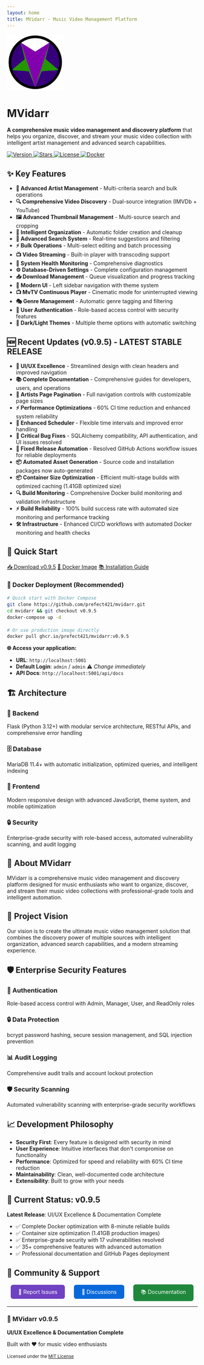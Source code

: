 ```yaml
---
layout: home
title: MVidarr - Music Video Management Platform
---
```


<div class="home-header">
  <img src="https://raw.githubusercontent.com/prefect421/mvidarr/main/frontend/src/Content/Images/mvidarr-logo.png" alt="MVidarr Logo" width="150" height="150">
  
  <h1>MVidarr</h1>
  
  <p class="tagline"><strong>A comprehensive music video management and discovery platform</strong> that helps you organize, discover, and stream your music video collection with intelligent artist management and advanced search capabilities.</p>
  
  <div class="badges">
    <a href="https://github.com/prefect421/mvidarr/releases/tag/v0.9.5" target="_blank">
      <img src="https://img.shields.io/badge/version-v0.9.5-blue.svg" alt="Version">
    </a>
    <a href="https://github.com/prefect421/mvidarr" target="_blank">
      <img src="https://img.shields.io/github/stars/prefect421/mvidarr.svg" alt="Stars">
    </a>
    <a href="https://github.com/prefect421/mvidarr/blob/main/LICENSE" target="_blank">
      <img src="https://img.shields.io/badge/license-MIT-green.svg" alt="License">
    </a>
    <a href="https://ghcr.io/prefect421/mvidarr:v0.9.5" target="_blank">
      <img src="https://img.shields.io/badge/docker-ghcr.io-2496ED.svg" alt="Docker">
    </a>
  </div>
</div>

## ✨ Key Features

- **🎯 Advanced Artist Management** - Multi-criteria search and bulk operations
- **🔍 Comprehensive Video Discovery** - Dual-source integration (IMVDb + YouTube)  
- **🖼️ Advanced Thumbnail Management** - Multi-source search and cropping
- **📁 Intelligent Organization** - Automatic folder creation and cleanup
- **🔎 Advanced Search System** - Real-time suggestions and filtering
- **⚡ Bulk Operations** - Multi-select editing and batch processing
- **📺 Video Streaming** - Built-in player with transcoding support
- **💚 System Health Monitoring** - Comprehensive diagnostics
- **⚙️ Database-Driven Settings** - Complete configuration management
- **📥 Download Management** - Queue visualization and progress tracking
- **🎨 Modern UI** - Left sidebar navigation with theme system
- **📺 MvTV Continuous Player** - Cinematic mode for uninterrupted viewing
- **🎭 Genre Management** - Automatic genre tagging and filtering
- **🔐 User Authentication** - Role-based access control with security features
- **🌙 Dark/Light Themes** - Multiple theme options with automatic switching

## 🆕 Recent Updates (v0.9.5) - **LATEST STABLE RELEASE**

- **🎨 UI/UX Excellence** - Streamlined design with clean headers and improved navigation
- **📚 Complete Documentation** - Comprehensive guides for developers, users, and operations
- **📄 Artists Page Pagination** - Full navigation controls with customizable page sizes
- **⚡ Performance Optimizations** - 60% CI time reduction and enhanced system reliability
- **🔧 Enhanced Scheduler** - Flexible time intervals and improved error handling
- **🐛 Critical Bug Fixes** - SQLAlchemy compatibility, API authentication, and UI issues resolved
- **🤖 Fixed Release Automation** - Resolved GitHub Actions workflow issues for reliable deployments
- **📦 Automated Asset Generation** - Source code and installation packages now auto-generated
- **📦 Container Size Optimization** - Efficient multi-stage builds with optimized caching (1.41GB optimized size)
- **🔍 Build Monitoring** - Comprehensive Docker build monitoring and validation infrastructure
- **⚡ Build Reliability** - 100% build success rate with automated size monitoring and performance tracking
- **🛠️ Infrastructure** - Enhanced CI/CD workflows with automated Docker monitoring and health checks

## 🚀 Quick Start

<div class="quick-start">
  <a href="https://github.com/prefect421/mvidarr/releases/tag/v0.9.5" target="_blank">📥 Download v0.9.5</a>
  <a href="https://ghcr.io/prefect421/mvidarr:v0.9.5" target="_blank">🐳 Docker Image</a>
  <a href="#installation">📚 Installation Guide</a>
</div>

### 🐳 Docker Deployment (Recommended)

```bash
# Quick start with Docker Compose
git clone https://github.com/prefect421/mvidarr.git
cd mvidarr && git checkout v0.9.5
docker-compose up -d

# Or use production image directly
docker pull ghcr.io/prefect421/mvidarr:v0.9.5
```

**🌐 Access your application:**
- **URL**: `http://localhost:5001`
- **Default Login**: `admin` / `admin` ⚠️ *Change immediately*
- **API Docs**: `http://localhost:5001/api/docs`

## 🏗️ Architecture

<div class="architecture-grid">
  <div class="arch-card">
    <h3>🐍 Backend</h3>
    <p>Flask (Python 3.12+) with modular service architecture, RESTful APIs, and comprehensive error handling</p>
  </div>
  <div class="arch-card">
    <h3>🗄️ Database</h3>
    <p>MariaDB 11.4+ with automatic initialization, optimized queries, and intelligent indexing</p>
  </div>
  <div class="arch-card">
    <h3>🎨 Frontend</h3>
    <p>Modern responsive design with advanced JavaScript, theme system, and mobile optimization</p>
  </div>
  <div class="arch-card">
    <h3>🔒 Security</h3>
    <p>Enterprise-grade security with role-based access, automated vulnerability scanning, and audit logging</p>
  </div>
</div>

## 🎯 About MVidarr

<div class="about-section">
  <p>MVidarr is a comprehensive music video management and discovery platform designed for music enthusiasts who want to organize, discover, and stream their music video collections with professional-grade tools and intelligent automation.</p>

  <h2>🌟 Project Vision</h2>
  <p>Our vision is to create the ultimate music video management solution that combines the discovery power of multiple sources with intelligent organization, advanced search capabilities, and a modern streaming experience.</p>

  <h2>🛡️ Enterprise Security Features</h2>
  <div class="architecture-grid">
    <div class="arch-card">
      <h3>🔐 Authentication</h3>
      <p>Role-based access control with Admin, Manager, User, and ReadOnly roles</p>
    </div>
    <div class="arch-card">
      <h3>🔒 Data Protection</h3>
      <p>bcrypt password hashing, secure session management, and SQL injection prevention</p>
    </div>
    <div class="arch-card">
      <h3>📊 Audit Logging</h3>
      <p>Comprehensive audit trails and account lockout protection</p>
    </div>
    <div class="arch-card">
      <h3>🛡️ Security Scanning</h3>
      <p>Automated vulnerability scanning with enterprise-grade security workflows</p>
    </div>
  </div>

  <h2>📈 Development Philosophy</h2>
  <ul>
    <li><strong>Security First</strong>: Every feature is designed with security in mind</li>
    <li><strong>User Experience</strong>: Intuitive interfaces that don't compromise on functionality</li>
    <li><strong>Performance</strong>: Optimized for speed and reliability with 60% CI time reduction</li>
    <li><strong>Maintainability</strong>: Clean, well-documented code architecture</li>
    <li><strong>Extensibility</strong>: Built to grow with your needs</li>
  </ul>

  <h2>🚀 Current Status: v0.9.5</h2>
  <p><strong>Latest Release</strong>: UI/UX Excellence & Documentation Complete</p>
  <ul>
    <li>✅ Complete Docker optimization with 8-minute reliable builds</li>
    <li>✅ Container size optimization (1.41GB production images)</li>
    <li>✅ Enterprise-grade security with 17 vulnerabilities resolved</li>
    <li>✅ 35+ comprehensive features with advanced automation</li>
    <li>✅ Professional documentation and GitHub Pages deployment</li>
  </ul>
</div>

## 🤝 Community & Support

<div class="community-section">
  <a href="https://github.com/prefect421/mvidarr/issues" target="_blank" style="background: #6f42c1; color: white; padding: 10px 20px; border-radius: 6px; text-decoration: none; margin: 0 10px; display: inline-block;">
    🐛 Report Issues
  </a>
  <a href="https://github.com/prefect421/mvidarr/discussions" target="_blank" style="background: #0969da; color: white; padding: 10px 20px; border-radius: 6px; text-decoration: none; margin: 0 10px; display: inline-block;">
    💬 Discussions
  </a>
  <a href="https://github.com/prefect421/mvidarr/tree/main/docs" target="_blank" style="background: #1f883d; color: white; padding: 10px 20px; border-radius: 6px; text-decoration: none; margin: 0 10px; display: inline-block;">
    📚 Documentation
  </a>
</div>

---

<div class="version-footer">
  <h3>🚀 MVidarr v0.9.5</h3>
  <p><strong>UI/UX Excellence & Documentation Complete</strong></p>
  <p>Built with ❤️ for music video enthusiasts</p>
  <small>Licensed under the <a href="https://github.com/prefect421/mvidarr/blob/main/LICENSE" target="_blank">MIT License</a></small>
</div>
